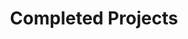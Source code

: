 ---
title: Completed Projects
type: landing
featured:
  image: samsung-memory-l_p4pay8CTM-unsplash.jpg
cascade:
  - _target:
      kind: page
    params:
      show_breadcrumb: true
      
# Optional header image (relative to `static/media/` folder).
sections:
  - block: collection
    content:
      title: Completed Projects
      text: ''
      filters:
        folders:
          - completed
    design:
      view: article-grid
      fill_image: false
      columns: 3
---